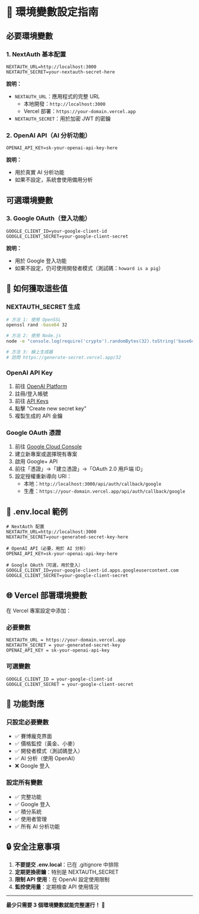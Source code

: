# 🔑 環境變數設定指南

## 必要環境變數

### 1. NextAuth 基本配置
```env
NEXTAUTH_URL=http://localhost:3000
NEXTAUTH_SECRET=your-nextauth-secret-here
```

**說明：**
- `NEXTAUTH_URL`：應用程式的完整 URL
  - 本地開發：`http://localhost:3000`
  - Vercel 部署：`https://your-domain.vercel.app`
- `NEXTAUTH_SECRET`：用於加密 JWT 的密鑰

### 2. OpenAI API（AI 分析功能）
```env
OPENAI_API_KEY=sk-your-openai-api-key-here
```

**說明：**
- 用於真實 AI 分析功能
- 如果不設定，系統會使用備用分析

## 可選環境變數

### 3. Google OAuth（登入功能）
```env
GOOGLE_CLIENT_ID=your-google-client-id
GOOGLE_CLIENT_SECRET=your-google-client-secret
```

**說明：**
- 用於 Google 登入功能
- 如果不設定，仍可使用開發者模式（測試碼：`howard is a pig`）

## 🔧 如何獲取這些值

### NEXTAUTH_SECRET 生成
```bash
# 方法 1: 使用 OpenSSL
openssl rand -base64 32

# 方法 2: 使用 Node.js
node -e "console.log(require('crypto').randomBytes(32).toString('base64'))"

# 方法 3: 線上生成器
# 訪問 https://generate-secret.vercel.app/32
```

### OpenAI API Key
1. 前往 [OpenAI Platform](https://platform.openai.com/)
2. 註冊/登入帳號
3. 前往 [API Keys](https://platform.openai.com/api-keys)
4. 點擊 "Create new secret key"
5. 複製生成的 API 金鑰

### Google OAuth 憑證
1. 前往 [Google Cloud Console](https://console.cloud.google.com/)
2. 建立新專案或選擇現有專案
3. 啟用 Google+ API
4. 前往「憑證」→「建立憑證」→「OAuth 2.0 用戶端 ID」
5. 設定授權重新導向 URI：
   - 本地：`http://localhost:3000/api/auth/callback/google`
   - 生產：`https://your-domain.vercel.app/api/auth/callback/google`

## 📁 .env.local 範例

```env
# NextAuth 配置
NEXTAUTH_URL=http://localhost:3000
NEXTAUTH_SECRET=your-generated-secret-key-here

# OpenAI API（必要，用於 AI 分析）
OPENAI_API_KEY=sk-your-openai-api-key-here

# Google OAuth（可選，用於登入）
GOOGLE_CLIENT_ID=your-google-client-id.apps.googleusercontent.com
GOOGLE_CLIENT_SECRET=your-google-client-secret
```

## 🌐 Vercel 部署環境變數

在 Vercel 專案設定中添加：

### 必要變數
```
NEXTAUTH_URL = https://your-domain.vercel.app
NEXTAUTH_SECRET = your-generated-secret-key
OPENAI_API_KEY = sk-your-openai-api-key
```

### 可選變數
```
GOOGLE_CLIENT_ID = your-google-client-id
GOOGLE_CLIENT_SECRET = your-google-client-secret
```

## 🧪 功能對應

### 只設定必要變數
- ✅ 賽博龐克界面
- ✅ 價格監控（黃金、小麥）
- ✅ 開發者模式（測試碼登入）
- ✅ AI 分析（使用 OpenAI）
- ❌ Google 登入

### 設定所有變數
- ✅ 完整功能
- ✅ Google 登入
- ✅ 積分系統
- ✅ 使用者管理
- ✅ 所有 AI 分析功能

## 🔒 安全注意事項

1. **不要提交 .env.local**：已在 .gitignore 中排除
2. **定期更換密鑰**：特別是 NEXTAUTH_SECRET
3. **限制 API 使用**：在 OpenAI 設定使用限制
4. **監控使用量**：定期檢查 API 使用情況

---

**最少只需要 3 個環境變數就能完整運行！** 🚀